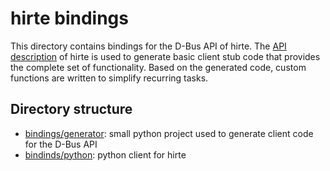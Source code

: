 # hirte bindings

This directory contains bindings for the D-Bus API of hirte. The [API description](./../../data/) of hirte is used to
generate basic client stub code that provides the complete set of functionality. Based on the generated code, custom
functions are written to simplify recurring tasks.

## Directory structure

- [bindings/generator](./generator/): small python project used to generate client code for the D-Bus API
- [bindinds/python](./python/): python client for hirte
